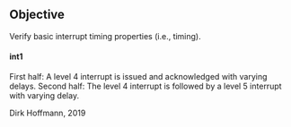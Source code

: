 ## Objective

Verify basic interrupt timing properties (i.e., timing).

#### int1

First half: A level 4 interrupt is issued and acknowledged with varying delays.
Second half: The level 4 interrupt is followed by a level 5 interrupt with varying delay.


Dirk Hoffmann, 2019
